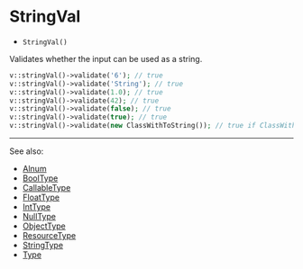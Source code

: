 # StringVal

- `StringVal()`

Validates whether the input can be used as a string.

```php
v::stringVal()->validate('6'); // true
v::stringVal()->validate('String'); // true
v::stringVal()->validate(1.0); // true
v::stringVal()->validate(42); // true
v::stringVal()->validate(false); // true
v::stringVal()->validate(true); // true
v::stringVal()->validate(new ClassWithToString()); // true if ClassWithToString implements `__toString`
```

***
See also:

  * [Alnum](Alnum.md)
  * [BoolType](BoolType.md)
  * [CallableType](CallableType.md)
  * [FloatType](FloatType.md)
  * [IntType](IntType.md)
  * [NullType](NullType.md)
  * [ObjectType](ObjectType.md)
  * [ResourceType](ResourceType.md)
  * [StringType](Alnum.md)
  * [Type](Type.md)
